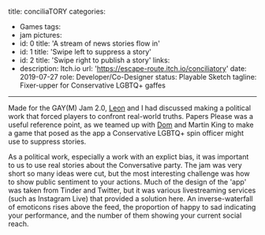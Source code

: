 title: conciliaTORY
categories:
  - Games
tags:
  - jam
pictures:
  - id: 0
    title: 'A stream of news stories flow in'
  - id: 1
    title: 'Swipe left to suppress a story'
  - id: 2
    title: 'Swipe right to publish a story'
links:
  - description: Itch.io
    url: 'https://escape-route.itch.io/conciliatory'
date: 2019-07-27
role: Developer/Co-Designer
status: Playable Sketch
tagline: Fixer-upper for Conservative LGBTQ+ gaffes
---

Made for the GAY(M) Jam 2.0, [Leon](http://twitter.com/leonkillin) and I had discussed making a political work that forced players to confront real-world truths. Papers Please was a useful reference point, as we teamed up with [Dom](http://twitter.com/DominicShaw94) and Martin King to make a game that posed as the app a Conservative LGBTQ+ spin officer might use to suppress stories.

As a political work, especially a work with an explict bias, it was important to us to use real stories about the Conversative party. The jam was very short so many ideas were cut, but the most interesting challenge was how to show public sentiment to your actions. Much of the design of the 'app' was taken from Tinder and Twitter, but it was various livestreaming services (such as Instagram Live) that provided a solution here. An inverse-waterfall of emoticons rises above the feed, the proportion of happy to sad indicating your performance, and the number of them showing your current social reach.


